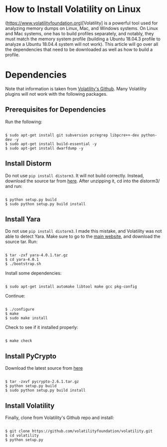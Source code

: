 # How to Install Volatility on Linux
(https://www.volatilityfoundation.org)[Volatility] is a powerful tool used for analyzing memory dumps on Linux, Mac, and Windows systems. On Linux and Mac systems, one has to build profiles separately, and notably, they must match the memory system profile (building a Ubuntu 18.04.3 profile to analyze a Ubuntu 18.04.4 system will not work). This article will go over all the dependencies that need to be downloaded as well as how to build a profile.

# Dependencies
Note that information is taken from [Volatility's Github](https://github.com/volatilityfoundation/volatility/wiki/Installation). Many Volatility plugins will not work with the following packages.

## Prerequisites for Dependencies
Run the following:
<pre><code>
$ sudo apt-get install git subversion pcregrep libpcre++-dev python-dev -y
$ sudo apt-get install build-essential -y
$ sudo apt-get install dwarfdump -y
</code></pre>

## Install Distorm
Do not use `pip install distorm3`. It will not build correctly. Instead, download the source tar from [here](https://github.com/gdabah/distorm/releases). After unzipping it, cd into the distorm3/ and run:
<pre><code>
$ python setup.py build
$ sudo python setup.py build install
</code></pre>

## Install Yara
Do not use `pip install distorm3`. I made this mistake, and Volatility was not able to detect Yara. Make sure to go to the [main website](https://github.com/VirusTotal/yara/releases), and download the source tar. Run:
<pre><code>
$ tar -zxf yara-4.0.1.tar.gz
$ cd yara-4.0.1
$ ./bootstrap.sh
</code></pre>

Install some dependencies:
<pre><code>
$ sudo apt-get install automake libtool make gcc pkg-config</code></pre>

Continue:
<pre><code>
$ ./configure
$ make
$ sudo make install
</code></pre>

Check to see if it installed properly:
<pre><code>
$ make check
</code></pre>

## Install PyCrypto
Download the latest source from [here](https://www.dlitz.net/software/pycrypto/)
<pre><code>
$ tar -zxvf pycrypto-2.6.1.tar.gz
$ python setup.py build
$ sudo python setup.py build install
</code></pre>

## Install Volatility
Finally, clone from Volatility's Github repo and install:
<pre><code>
$ git clone https://github.com/volatilityfoundation/volatility.git
$ cd volatility
$ python setup.py
</code></pre>